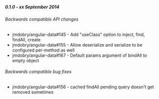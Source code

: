 ##### 0.1.0 - xx September 2014

###### Backwards compatible API changes
- jmdobry/angular-data#145 - Add "useClass" option to inject, find, findAll, create
- jmdobry/angular-data#155 - Allow deserialize and serialize to be configured per-method as well
- jmdobry/angular-data#167 - Default params argument of bindAll to empty object

###### Backwards compatible bug fixes
- jmdobry/angular-data#156 - cached findAll pending query doesn't get removed sometimes
